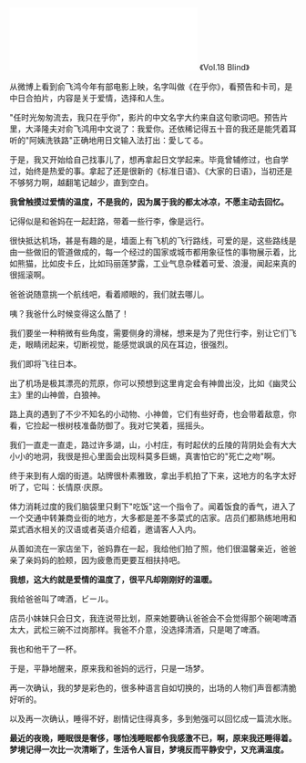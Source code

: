 <iframe frameborder="no" border="0" marginwidth="0" marginheight="0" width=330 height=110 src="//music.163.com/outchain/player?type=3&id=2060915955&auto=0&height=90"></iframe>
《Vol.18 Blind》

从微博上看到俞飞鸿今年有部电影上映，名字叫做《在乎你》，看预告和卡司，是中日合拍片，内容是关于爱情，选择和人生。

"任时光匆匆流去，我只在乎你"，影片的中文名字大约来自这句歌词吧。预告片里，大泽隆夫对俞飞鸿用中文说了：我爱你。还依稀记得五十音的我还是能凭着耳听的"阿姨洗铁路"正确地用日文输入法打出：愛してる。

于是，我又开始给自己找事儿了，想再拿起日文学起来。毕竟曾辅修过，也自学过，始终是热爱的事。拿起了还是很新的《标准日语》、《大家的日语》，当初还是不够努力啊，越翻笔记越少，直到空白。

**我曾触摸过爱情的温度，不是我的，因为属于我的都太冰凉，不愿主动去回忆。**

记得似是和爸妈在一起赶路，带着一些行李，像是远行。

很快抵达机场，甚是有趣的是，墙面上有飞机的飞行路线，可爱的是，这些路线是由一些做旧的管道做成的，每一个经过的国家或城市都用象征性的事物展示着，比如熊猫，比如皮卡丘，比如玛丽莲梦露，工业气息杂糅着可爱、浪漫，闻起来真的很摇滚啊。

爸爸说随意挑一个航线吧，看着顺眼的，我们就去哪儿。

咦？我爸什么时候变得这么酷了！

我们要坐一种稍微有些角度，需要侧身的滑梯，想来是为了兜住行李，别让它们飞走，眼睛闭起来，切断视觉，能感觉飒飒的风在耳边，很强烈。

我们即将飞往日本。

出了机场是极其漂亮的荒原，你可以预想到这里肯定会有神兽出没，比如《幽灵公主》里的山神兽，白狼神。

路上真的遇到了不少不知名的小动物、小神兽，它们有些好奇，也会带着敌意，你看，它捡起一根树枝准备防御了。我对它笑着，摇摇头。

我们一直走一直走，路过许多湖，山，小村庄，有时起伏的丘陵的背阴处会有大大小小的地洞，我很是担心里面会出现科莫多巨蜴，真害怕它的"死亡之吻"啊。

终于来到有人烟的街道。站牌很朴素雅致，拿出手机拍了下来，这地方的名字太好听了，它叫：长情原·庆原。

体力消耗过度的我们脑袋里只剩下"吃饭"这一个指令了。闻着饭食的香气，进入了一个交通中转兼商业街的地方，大多都是差不多菜式的店家。店员们都熟练地用和菜式酒水相关的汉语或者英语介绍着，邀请客人入内。

从善如流在一家店坐下，爸妈靠在一起，我给他们拍了照，他们很温馨亲近，爸爸亲了亲妈妈的脸颊，因为疲惫而更要互相扶持吧。

**我想，这大约就是爱情的温度了，很平凡却刚刚好的温暖。**

我给爸爸叫了啤酒，ビール。

店员小妹妹只会日文，我连说带比划，原来她要确认爸爸会不会觉得那个碗喝啤酒太大，武松三碗不过岗那样。我爸不介意，没选择清酒，只是喝了啤酒。

我也和他干了一杯。

于是，平静地醒来，原来我和爸妈的远行，只是一场梦。

再一次确认，我的梦是彩色的，很多种语言自如切换的，出场的人物们声音都清脆好听的。

以及再一次确认，睡得不好，剧情记住得真多，多到勉强可以回忆成一篇流水账。

**最近的夜晚，睡眠很是奢侈，哪怕浅睡眠都令我感激不已，啊，原来我还睡得着。梦境记得一次比一次清晰了，生活令人盲目，梦境反而平静安宁，又充满温度。**
